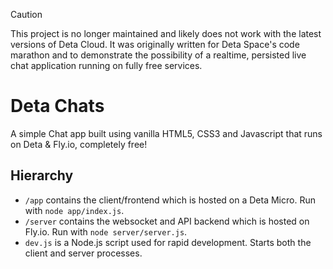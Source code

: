 > [!CAUTION]
> This project is no longer maintained and likely does not work with the latest versions of Deta Cloud. It was originally written for Deta Space's code marathon and to demonstrate the possibility of a realtime, persisted live chat application running on fully free services.

# Deta Chats

A simple Chat app built using vanilla HTML5, CSS3 and Javascript that runs on Deta & Fly.io, completely free!

## Hierarchy
- `/app` contains the client/frontend which is hosted on a Deta Micro. Run with `node app/index.js`.
- `/server` contains the websocket and API backend which is hosted on Fly.io. Run with `node server/server.js`.
- `dev.js` is a Node.js script used for rapid development. Starts both the client and server processes.

